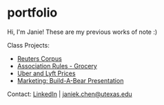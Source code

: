 # portfolio
Hi, I'm Janie! These are my previous works of note :)

Class Projects: 
- [Reuters Corpus](./Reuters%20Author%20and%20Text%20Clustering.ipynb)
- [Association Rules - Grocery](Association%20Rules%20Grocery/Association-rule-grocery.pdf)
- [Uber and Lyft Prices](Uber%20and%20Lyft%20Prices.pdf)
- [Marketing: Build-A-Bear Presentation](https://github.com/jkchen29/portfolio/blob/8fbbbca018f458f26f9bafec28103f654136dfdc/Build-A-Bear%20Presentation.pdf)

Contact:
[LinkedIn](https://www.linkedin.com/in/janie-k-chen/) |
janiek.chen@utexas.edu
